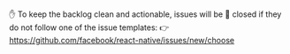 ✋ To keep the backlog clean and actionable, issues will be
🚫 closed if they do not follow one of the issue templates:
👉 https://github.com/facebook/react-native/issues/new/choose

